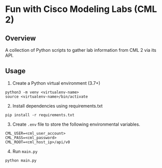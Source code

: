 # Fun with Cisco Modeling Labs (CML 2)
## Overview
A collection of Python scripts to gather lab information from CML 2 via its API.

## Usage
1. Create a Python virtual environment (3.7+)
```
python3 -m venv <virtualenv-name>
source <virtualenv-name>/bin/activate
```
2. Install dependencies using requirements.txt
```
pip install -r requirements.txt
```
3. Create ```.env``` file to store the following environmental variables.
```
CML_USER=<cml_user_account>
CML_PASS=<cml_password>
CML_ROOT=<cml_host_ip>/api/v0
```
4. Run ```main.py```
```
python main.py
```